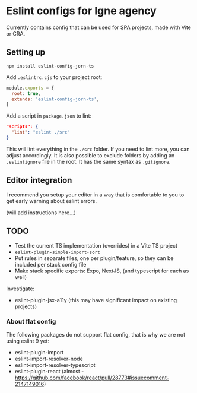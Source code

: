 # Eslint configs for Igne agency

Currently contains config that can be used for SPA projects, made with Vite or CRA.

## Setting up

```
npm install eslint-config-jorn-ts
```

Add `.eslintrc.cjs` to your project root:

```js
module.exports = {
  root: true,
  extends: 'eslint-config-jorn-ts',
}
```

Add a script in `package.json` to lint:

```json
"scripts": {
  "lint": "eslint ./src"
}
```

This will lint everything in the `./src` folder. If you need to lint more, you can adjust accordingly. It is also possible to exclude folders by adding an `.eslintignore` file in the root. It has the same syntax as `.gitignore`.

## Editor integration

I recommend you setup your editor in a way that is comfortable to you to get early warning about eslint errors.

(will add instructions here...)

## TODO

- Test the current TS implementation (overrides) in a Vite TS project
- `eslint-plugin-simple-import-sort`
- Put rules in separate files, one per plugin/feature, so they can be included per stack config file
- Make stack specific exports: Expo, NextJS, (and typescript for each as well)

Investigate:

- eslint-plugin-jsx-a11y (this may have significant impact on existing projects)

### About flat config

The following packages do not support flat config, that is why we are not using eslint 9 yet:

- eslint-plugin-import
- eslint-import-resolver-node
- eslint-import-resolver-typescript
- eslint-plugin-react (almost - https://github.com/facebook/react/pull/28773#issuecomment-2147149016)
